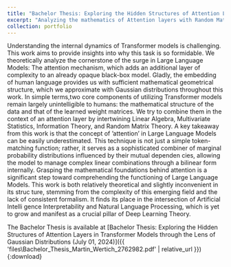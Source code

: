 ```yaml
---
title: "Bachelor Thesis: Exploring the Hidden Structures of Attention Layers in Transformer Models through the Lens of Gaussian Distributions (July 01, 2024)"
excerpt: "Analyzing the mathematics of Attention layers with Random Matriz Theory under a finite-dimensional Gaussian Approximation <br/><img src='/images/bachelor_thesis_image.png'>"
collection: portfolio
---
```


Understanding the internal dynamics of Transformer models is challenging.
 This work aims to provide insights into why this task is so formidable. We
 theoretically analyze the cornerstone of the surge in Large Language Models:
 The attention mechanism, which adds an additional layer of complexity to an
 already opaque black-box model. Gladly, the embedding of human language
 provides us with sufficient mathematical geometrical structure, which we
 approximate with Gaussian distributions throughout this work.
 In simple terms,two core components of utilizing Transformer models remain
 largely unintelligible to humans: the mathematical structure of the data and
 that of the learned weight matrices. We try to combine them in the context
 of an attention layer by intertwining Linear Algebra, Multivariate Statistics,
 Information Theory, and Random Matrix Theory.
 A key takeaway from this work is that the concept of ’attention’ in Large
 Language Models can be easily underestimated. This technique is not just a
 simple token-matching function; rather, it serves as a sophisticated combiner
 of marginal probability distributions influenced by their mutual dependen
cies, allowing the model to manage complex linear combinations through
 a bilinear form internally. Grasping the mathematical foundations behind
 attention is a significant step toward comprehending the functioning of Large
 Language Models.
 This work is both relatively theoretical and slightly inconvenient in its struc
ture, stemming from the complexity of this emerging field and the lack of
 consistent formalism. It finds its place in the intersection of Artificial Intelli
gence Interpretability and Natural Language Processing, which is yet to grow
 and manifest as a crucial pillar of Deep Learning Theory.

The Bachelor Thesis is available at [Bachelor Thesis: Exploring the Hidden Structures of Attention Layers in Transformer Models through the Lens of Gaussian Distributions (July 01, 2024)]({{ 'files\Bachelor_Thesis_Martin_Wertich_2762982.pdf' | relative_url }}){:download}
